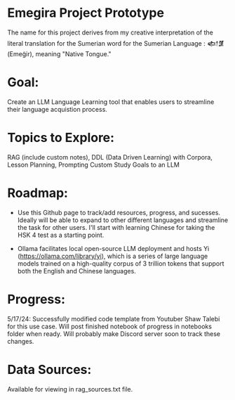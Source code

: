 # Emegira Project Prototype
The name for this project derives from my creative interpretation of the literal translation for the Sumerian word for the Sumerian Language : 𒅴𒂠 (Emeg̃ir), meaning "Native Tongue."

# Goal:
Create an LLM Language Learning tool that enables users to streamline their language acquistion process. 

# Topics to Explore: 
RAG (include custom notes), DDL (Data Driven Learning) with Corpora, Lesson Planning, Prompting Custom Study Goals to an LLM 

# Roadmap:
- Use this Github page to track/add resources, progress, and sucesses. Ideally will be able to expand to other different languages and streamline the task for other users. I'll start with learning Chinese for taking the HSK 4 test as a starting point.
  
- Ollama facilitates local open-source LLM deployment and hosts Yi (https://ollama.com/library/yi), which is a series of large language models trained on a high-quality corpus of 3 trillion tokens that support both the English and Chinese languages.


# Progress:

5/17/24: Successfully modified code template from Youtuber Shaw Talebi for this use case. Will post finished notebook of progress in notebooks folder when ready. Will probably make Discord server soon to track these changes.


# Data Sources:

Available for viewing in rag_sources.txt file.

